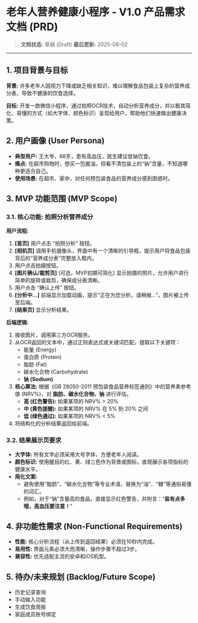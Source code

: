 # 老年人营养健康小程序 - V1.0 产品需求文档 (PRD)

> **文档状态:** 草稿 (Draft)
> **最后更新:** 2025-08-02

---

## 1. 项目背景与目标

**背景:** 许多老年人因视力下降或缺乏相关知识，难以理解食品包装上复杂的营养成分表，导致不健康的饮食选择。

**目标:** 开发一款微信小程序，通过拍照OCR技术，自动分析营养成分，并以极其简化、易懂的方式（如大字体、颜色标识）呈现给用户，帮助他们快速做出健康决策。

## 2. 用户画像 (User Persona)

*   **典型用户:** 王大爷，68岁，患有高血压，医生建议低钠饮食。
*   **痛点:** 在超市购物时，想买一包酱油，但看不清包装上的“钠”含量，不知道哪种更适合自己。
*   **使用场景:** 在超市、家中，对任何预包装食品的营养成分感到困惑时。

## 3. MVP 功能范围 (MVP Scope)

### 3.1. 核心功能: 拍照分析营养成分

**用户流程:**

1.  **[首页]** 用户点击 “拍照分析” 按钮。
2.  **[相机页]** 调用手机摄像头，界面中有一个清晰的引导框，提示用户将食品包装背后的“营养成分表”完整放入框内。
3.  用户点击拍摄按钮。
4.  **[图片确认/裁剪页]** (可选，MVP初期可简化) 显示拍摄的照片，允许用户进行简单的旋转或裁剪，确保成分表清晰。
5.  用户点击 “确认上传” 按钮。
6.  **[分析中...]** 前端显示加载动画，提示“正在为您分析，请稍候...”。图片被上传至后端。
7.  **[结果页]** 显示分析结果。

**后端逻辑:**

1.  接收图片，调用第三方OCR服务。
2.  从OCR返回的文本中，通过正则表达式或关键词匹配，提取以下关键项：
    *   能量 (Energy)
    *   蛋白质 (Protein)
    *   脂肪 (Fat)
    *   碳水化合物 (Carbohydrate)
    *   **钠 (Sodium)**
3.  **核心算法:** 根据《GB 28050-2011 预包装食品营养标签通则》中的营养素参考值 (NRV%)，对 **脂肪、碳水化合物、钠** 进行评估。
    *   **高 (红色警告):** 如果某项的 NRV% > 20%
    *   **中 (黄色提醒):** 如果某项的 NRV% 在 5% 到 20% 之间
    *   **低 (绿色通过):** 如果某项的 NRV% < 5%
4.  将结构化的分析结果返回给前端。

### 3.2. 结果展示页要求

*   **大字体:** 所有文字必须采用大号字体，方便老年人阅读。
*   **颜色标识:** 使用醒目的红、黄、绿三色作为背景或图标，直观展示各项指标的健康水平。
*   **简化文案:**
    *   避免使用“脂肪”、“碳水化合物”等专业术语，替换为“油”、“糖”等通俗易懂的词汇。
    *   例如，对于“钠”含量高的食品，直接显示红色警告，并附言：“**盐有点多哦，高血压要注意！**”

## 4. 非功能性需求 (Non-Functional Requirements)

*   **性能:** 核心分析流程（从上传到返回结果）必须在10秒内完成。
*   **易用性:** 界面元素必须大而清晰，操作步骤不超过3步。
*   **兼容性:** 优先适配主流的安卓和iOS机型。

## 5. 待办/未来规划 (Backlog/Future Scope)

*   历史记录查询
*   手动输入功能
*   生成饮食周报
*   家庭成员账号绑定
